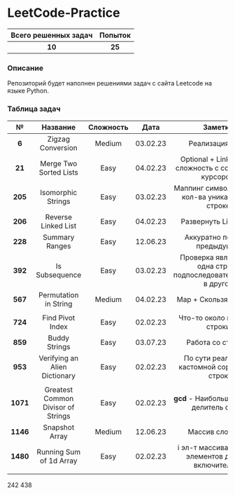 # LeetCode-Practice

| Всего решенных задач | Попыток |
|:--------------------:|:-------:|
|        **10**        | **25**  |

### Описание

Репозиторий будет наполнен решениями задач с сайта Leetcode на языке Python.

### Таблица задач

|    №     |              Название              | Сложность |   Дата   |                             Заметки                              |         Теги         |
|:--------:|:----------------------------------:|:---------:|:--------:|:----------------------------------------------------------------:|:--------------------:|
|  **6**   |         Zigzag Conversion          |  Medium   | 03.02.23 |                         Реализация змеи                          |        Array         |
|  **21**  |       Merge Two Sorted Lists       |   Easy    | 04.02.23 |     Optional + LinkedList - сложность с ссылками и курсором      | Optional, LinkedList |
| **205**  |         Isomorphic Strings         |   Easy    | 03.02.23 |        Маппинг символов и учет кол-ва уникальных в строке        |         Map          |
| **206**  |        Reverse Linked List         |   Easy    | 04.02.23 |                      Развернуть LinkedList                       |      LinkedList      |
| **228**  |           Summary Ranges           |   Easy    | 12.06.23 |                   Аккуратно помнить предыдущий                   |     list, сursor     |
| **392**  |           Is Subsequence           |   Easy    | 03.02.23 | Проверка является ли одна строка подпоследовательностью в другой |                      |
| **567**  |       Permutation in String        |  Medium   | 04.02.23 |                      Map + Скользящее окно                       |   Map, SlideWindow   |
|          |                                    |           |          |                                                                  |                      |
| **724**  |          Find Pivot Index          |   Easy    | 02.02.23 |                   Что-то около медианы строки                    |    String, Median    |
| **859**  |           Buddy Strings            |   Easy    | 03.07.23 |                        Работа со строкой                         |        String        |
| **953**  |   Verifying an Alien Dictionary    |   Easy    | 02.02.23 |          По сути реализация кастомной сортировки строк           |        String        |
|          |                                    |           |          |                                                                  |                      |
| **1071** | Greatest Common Divisor of Strings |   Easy    | 02.02.23 |            **gcd** - Наибольший общий делитель строк             |         gcd          |
| **1146** |           Snapshot Array           |  Medium   | 12.06.23 |                         Массив словарей                          |      dict, list      |
| **1480** |      Running Sum of 1d Array       |   Easy    | 02.02.23 |      i эл-т массива = сумма элементов до него включительно       |        Array         |
|          |                                    |           |          |                                                                  |                      |

242
438
